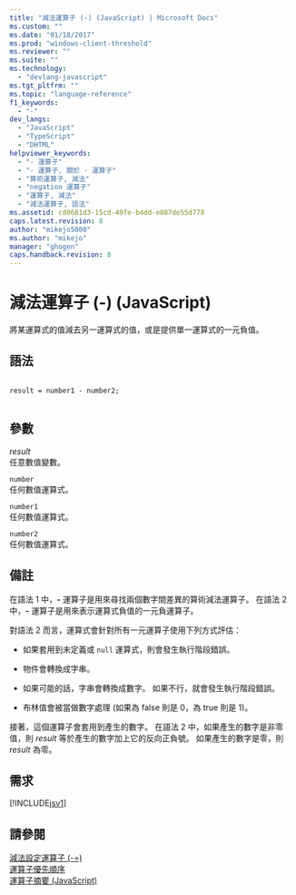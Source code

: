 ```yaml
---
title: "減法運算子 (-) (JavaScript) | Microsoft Docs"
ms.custom: ""
ms.date: "01/18/2017"
ms.prod: "windows-client-threshold"
ms.reviewer: ""
ms.suite: ""
ms.technology: 
  - "devlang-javascript"
ms.tgt_pltfrm: ""
ms.topic: "language-reference"
f1_keywords: 
  - "-"
dev_langs: 
  - "JavaScript"
  - "TypeScript"
  - "DHTML"
helpviewer_keywords: 
  - "- 運算子"
  - "- 運算子, 關於 - 運算子"
  - "算術運算子, 減法"
  - "negation 運算子"
  - "運算子, 減法"
  - "減法運算子, 語法"
ms.assetid: cd0681d3-15cd-49fe-b4dd-e087de55d778
caps.latest.revision: 8
author: "mikejo5000"
ms.author: "mikejo"
manager: "ghogen"
caps.handback.revision: 8
---
```

# 減法運算子 (-) (JavaScript)
將某運算式的值減去另一運算式的值，或是提供單一運算式的一元負值。  
  
## 語法  
  
```  
  
result = number1 - number2;  
  
```  
  
## 參數  
 *result*  
 任意數值變數。  
  
 `number`  
 任何數值運算式。  
  
 `number1`  
 任何數值運算式。  
  
 `number2`  
 任何數值運算式。  
  
## 備註  
 在語法 1 中，**\-** 運算子是用來尋找兩個數字間差異的算術減法運算子。  在語法 2 中，**\-** 運算子是用來表示運算式負值的一元負運算子。  
  
 對語法 2 而言，運算式會針對所有一元運算子使用下列方式評估：  
  
-   如果套用到未定義或 `null` 運算式，則會發生執行階段錯誤。  
  
-   物件會轉換成字串。  
  
-   如果可能的話，字串會轉換成數字。  如果不行，就會發生執行階段錯誤。  
  
-   布林值會被當做數字處理 \(如果為 false 則是 0，為 true 則是 1\)。  
  
 接著，這個運算子會套用到產生的數字。  在語法 2 中，如果產生的數字是非零值，則 *result* 等於產生的數字加上它的反向正負號。  如果產生的數字是零，則 *result* 為零。  
  
## 需求  
 [!INCLUDE[jsv1](../../javascript/misc/includes/jsv1-md.md)]  
  
## 請參閱  
 [減法設定運算子 \(\-\=\)](../../javascript/reference/subtraction-assignment-operator-decrement-equal-javascript.md)   
 [運算子優先順序](../../javascript/operator-subtractprecedence-javascript.md)   
 [運算子摘要 \(JavaScript\)](../../javascript/misc/operator-subtractsummary-javascript.md)